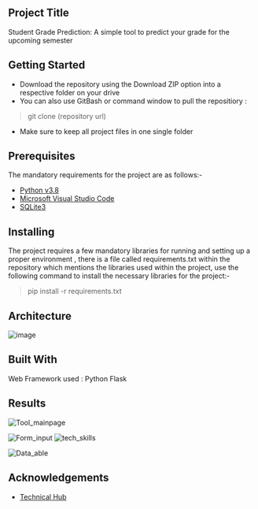 

## Project Title

Student Grade Prediction: A simple tool to predict your grade for the upcoming semester 

## Getting Started

 - Download the repository using the Download ZIP option into a respective folder on your drive
 - You can also use GitBash or command window to pull the repositiory :

> git clone (repository url)

 - Make sure to keep all project files in one single folder

## Prerequisites
The mandatory requirements for the project are as follows:-
 - [Python v3.8](https://www.python.org/downloads/)
 - [Microsoft Visual Studio Code](https://code.visualstudio.com/download)
 - [SQLite3](https://www.sqlite.org/download.html)

## Installing
The project requires a few mandatory libraries for running and setting up a proper environment , there is a file called requirements.txt within the repository which mentions the libraries used within the project, use the following command to install the necessary libraries for the project:-

> pip install -r requirements.txt

## Architecture 

![image](https://github.com/ShahJainam24/student-grade-predictor/assets/49012105/a9160817-a98e-4f34-9d97-61d19e183e93)

## Built With

Web Framework used : Python Flask

## Results
![Tool_mainpage](https://github.com/ShahJainam24/student-grade-predictor/assets/49012105/3754a32a-99bd-4250-a715-137a83620a2a)

![Form_input](https://github.com/ShahJainam24/student-grade-predictor/assets/49012105/dda57d92-d3d9-49ef-a539-130e587f23de)
![tech_skills](https://github.com/ShahJainam24/student-grade-predictor/assets/49012105/18b60596-62f9-40cd-a4bf-31546c7132f2)

![Data_able](https://github.com/ShahJainam24/student-grade-predictor/assets/49012105/3ce5eea8-5120-4ccb-825d-faf0055d301d)



## Acknowledgements

 - [Technical  Hub](https://technicalhub.io/blog/student-grade-prediction/)
